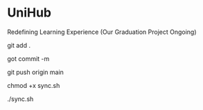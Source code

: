 # UniHub
Redefining Learning Experience (Our Graduation Project Ongoing)

git add .

got commit -m 

git push origin main

chmod +x sync.sh

./sync.sh
